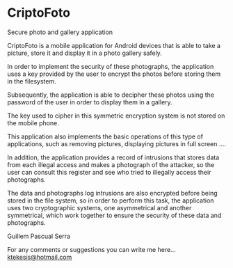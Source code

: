 # CriptoFoto
Secure photo and gallery application

CriptoFoto is a mobile application for Android devices that is able to take a picture, 
store it and display it in a photo gallery safely.

In order to implement the security of these photographs, the application uses a key 
provided by the user to encrypt the photos before storing them in the filesystem.

Subsequently, the application is able to decipher these photos using the password 
of the user in order to display them in a gallery.

The key used to cipher in this symmetric encryption system is not stored on the 
mobile phone.

This application also implements the basic operations of this type of 
applications, such as removing pictures, displaying pictures in full screen ....

In addition, the application provides a record of intrusions that stores data from
each illegal access and makes a photograph of the attacker, so the user can consult 
this register and see who tried to illegally access their photographs.

The data and photographs log intrusions are also encrypted before being stored in the
file system, so in order to perform this task, the application uses two cryptographic 
systems, one asymmetrical and another symmetrical, which work together to ensure the 
security of these data and photographs.


Guillem Pascual Serra

For any comments or suggestions you can write me here... ktekesis@hotmail.com
